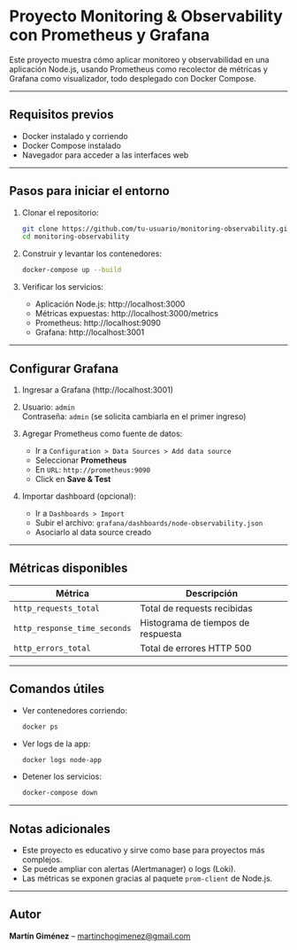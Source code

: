 # Proyecto Monitoring & Observability con Prometheus y Grafana

Este proyecto muestra cómo aplicar monitoreo y observabilidad en una aplicación Node.js, usando Prometheus como recolector de métricas y Grafana como visualizador, todo desplegado con Docker Compose.

---

## Requisitos previos

- Docker instalado y corriendo  
- Docker Compose instalado  
- Navegador para acceder a las interfaces web  

---

## Pasos para iniciar el entorno

1. Clonar el repositorio:

   ```bash
   git clone https://github.com/tu-usuario/monitoring-observability.git
   cd monitoring-observability
   ```

2. Construir y levantar los contenedores:

   ```bash
   docker-compose up --build
   ```

3. Verificar los servicios:

   - Aplicación Node.js: http://localhost:3000  
   - Métricas expuestas: http://localhost:3000/metrics  
   - Prometheus: http://localhost:9090  
   - Grafana: http://localhost:3001  

---

## Configurar Grafana

1. Ingresar a Grafana (http://localhost:3001)  
2. Usuario: `admin`  
   Contraseña: `admin` (se solicita cambiarla en el primer ingreso)

3. Agregar Prometheus como fuente de datos:

   - Ir a `Configuration > Data Sources > Add data source`
   - Seleccionar **Prometheus**
   - En `URL`: `http://prometheus:9090`
   - Click en **Save & Test**

4. Importar dashboard (opcional):

   - Ir a `Dashboards > Import`
   - Subir el archivo: `grafana/dashboards/node-observability.json`
   - Asociarlo al data source creado

---

## Métricas disponibles

| Métrica                   | Descripción                                |
|---------------------------|--------------------------------------------|
| `http_requests_total`     | Total de requests recibidas                |
| `http_response_time_seconds` | Histograma de tiempos de respuesta      |
| `http_errors_total`       | Total de errores HTTP 500                  |

---

## Comandos útiles

- Ver contenedores corriendo:

   ```bash
   docker ps
   ```

- Ver logs de la app:

   ```bash
   docker logs node-app
   ```

- Detener los servicios:

   ```bash
   docker-compose down
   ```

---

## Notas adicionales

- Este proyecto es educativo y sirve como base para proyectos más complejos.
- Se puede ampliar con alertas (Alertmanager) o logs (Loki).
- Las métricas se exponen gracias al paquete `prom-client` de Node.js.

---

## Autor

**Martín Giménez** – martinchogimenez@gmail.com
